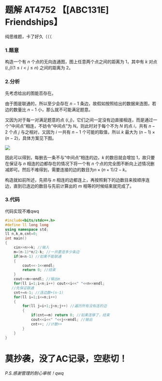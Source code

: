 # 题解 AT4752 【[ABC131E] Friendships】
纯思维题，卡了好久（（（
### 1.题意

构造一个有 $n$ 个点的无向连通图，图上任意两个点之间的距离为 $1$，其中有 $k$ 对点 $(i,j)(1≤i<j≤n)$ 之间的距离为 $2$。

### 2.分析

先考虑给出的图能否存在。

由于图是联通的，所以至少会存在 $n-1$ 条边，故假如按照给出的数据来连图，若边的数量比 $n-1$ 小，那么就不可能满足题意。

又因为对于每一对满足题意的点 $(i,j)$，它们之间一定没有边直接相连，而是通过一个“中间点”相连，不妨令“中间点”为 $N$。则此时对于每个不为 $N$ 的点 $i$，共有 $n-2$ 个点 $j$ 与之相对，又因为 $i$ 一共有 $n-1$ 个可能的取值，所以 $k$ 最大为 $(n-1)\times (n-2)$，具体方案见下图。

![](https://cdn.luogu.com.cn/upload/image_hosting/0lbl8f6h.png)

因此可以得到，每删去一条不与“中间点”相连的边，$k$ 的数目就会增加 $1$，故只要在保证与 $n$ 相连的边都存在的情况下将一个有 $n$ 个点的完全图不断向上述情况删减即可。然后不难得到，需要连接的边的数目为$n\times (n+1)/2-k$。

构造就如前所述，先把与 $n$ 相连的边都连上，再按照剩下的边数目来按顺序连边，直到已连边的数目与先前计算出的 $m$ 相等的时候结束就完成了。
### 3.代码

代码实现不难qwq

```cpp
#include<bits/stdc++.h>
#define ll long long
using namespace std;
ll n,k,m,cnt=0;
int main()
{
	cin>>n>>k; //输入
	m=(n-1)*n/2-k; //一共要连多少条边
	if(m<n-1) //如果不能联通
	{
		cout<<-1<<endl;
		return 0; //结束
	}
	cout<<m<<endl; //输出m
	for(ll i=1;i<n;i++) cout<<i<<" "<<n<<endl;
   //先保证联通
	cnt+=n-1; //连边数+(n-1)
	for(ll i=1;i<=n;i++)
	{
		for(ll j=i+1;j<n;j++) //遍历所有没有连的边
		{
			if(cnt==m) return 0; //如果连够了，结束
			cout<<i<<" "<<j<<endl; //输出
			cnt++; //计数++
		}
	}
}
```


# 莫抄袭，没了AC记录，空悲切！
###### P.S.感谢管理的耐心审核！qwq